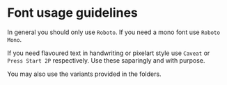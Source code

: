 # Font usage guidelines

In general you should only use `Roboto`.
If you need a mono font use `Roboto Mono`.

If you need flavoured text in handwriting or pixelart style use `Caveat` or `Press Start 2P` respectively. Use these saparingly and with purpose.

You may also use the variants provided in the folders.
